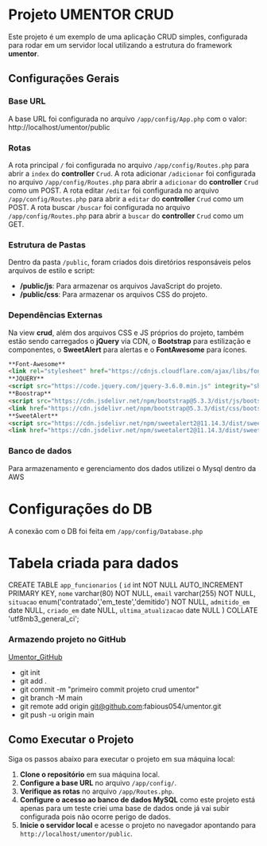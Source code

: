 # Projeto UMENTOR CRUD

Este projeto é um exemplo de uma aplicação CRUD simples, configurada para rodar em um servidor local utilizando a estrutura do framework **umentor**.

## Configurações Gerais

### Base URL
A base URL foi configurada no arquivo `/app/config/App.php` com o valor: http://localhost/umentor/public


### Rotas
A rota principal `/` foi configurada no arquivo `/app/config/Routes.php` para abrir a `index` do **controller** `Crud`.
A rota adicionar `/adicionar` foi configurada no arquivo `/app/config/Routes.php` para abrir a `adicionar` do **controller** `Crud` como um POST.
A rota editar `/editar` foi configurada no arquivo `/app/config/Routes.php` para abrir a `editar` do **controller** `Crud` como um POST.
A rota buscar `/buscar` foi configurada no arquivo `/app/config/Routes.php` para abrir a `buscar` do **controller** `Crud` como um GET.

### Estrutura de Pastas
Dentro da pasta `/public`, foram criados dois diretórios responsáveis pelos arquivos de estilo e script:

- **/public/js**: Para armazenar os arquivos JavaScript do projeto.
- **/public/css**: Para armazenar os arquivos CSS do projeto.

### Dependências Externas
Na view **crud**, além dos arquivos CSS e JS próprios do projeto, também estão sendo carregados o **jQuery** via CDN, o **Bootstrap** para estilização e componentes, o **SweetAlert** para alertas e o **FontAwesome** para ícones.

```html
**Font-Awesome**
<link rel="stylesheet" href="https://cdnjs.cloudflare.com/ajax/libs/font-awesome/6.0.0-beta3/css/all.min.css">
**JQUERY**
<script src="https://code.jquery.com/jquery-3.6.0.min.js" integrity="sha256-KyZXEAg3QhqLMpG8r+8fhAXLRlI/hChmWw5r3HXbVRs=" crossorigin="anonymous"></script>
**Boostrap**
<script src="https://cdn.jsdelivr.net/npm/bootstrap@5.3.3/dist/js/bootstrap.bundle.min.js" integrity="sha384-YvpcrYf0tY3lHB60NNkmXc5s9fDVZLESaAA55NDzOxhy9GkcIdslK1eN7N6jIeHz" crossorigin="anonymous"></script>
<link href="https://cdn.jsdelivr.net/npm/bootstrap@5.3.3/dist/css/bootstrap.min.css" rel="stylesheet" integrity="sha384-QWTKZyjpPEjISv5WaRU9OFeRpok6YctnYmDr5pNlyT2bRjXh0JMhjY6hW+ALEwIH" crossorigin="anonymous">
**SweetAlert**
<script src="https://cdn.jsdelivr.net/npm/sweetalert2@11.14.3/dist/sweetalert2.all.min.js"></script>
<link href="https://cdn.jsdelivr.net/npm/sweetalert2@11.14.3/dist/sweetalert2.min.css" rel="stylesheet">
```

### Banco de dados
Para armazenamento e gerenciamento dos dados utilizei o Mysql dentro da AWS

# Configurações do DB 
A conexão com o DB foi feita em `/app/config/Database.php`

# Tabela criada para dados
CREATE TABLE `app_funcionarios` (
  `id` int NOT NULL AUTO_INCREMENT PRIMARY KEY,
  `nome` varchar(80) NOT NULL,
  `email` varchar(255) NOT NULL,
  `situacao` enum('contratado','em_teste','demitido') NOT NULL,
  `admitido_em` date NULL,
  `criado_em` date NULL,
  `ultima_atualizacao` date NULL
) COLLATE 'utf8mb3_general_ci';

### Armazendo projeto no GitHub 
[Umentor_GitHub](https://github.com/fabious054/umentor)
- git init
- git add .
- git commit -m "primeiro commit projeto crud umentor"
- git branch -M main
- git remote add origin git@github.com:fabious054/umentor.git
- git push -u origin main


## Como Executar o Projeto
Siga os passos abaixo para executar o projeto em sua máquina local:

1. **Clone o repositório** em sua máquina local.
2. **Configure a base URL** no arquivo `/app/config/`.
3. **Verifique as rotas** no arquivo `/app/Routes.php`.
4. **Configure o acesso ao banco de dados MySQL** como este projeto está apenas para um teste criei uma base de dados onde já vai subir configurada pois não ocorre perigo de dados.
5. **Inicie o servidor local** e acesse o projeto no navegador apontando para `http://localhost/umentor/public`.





